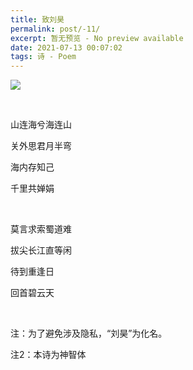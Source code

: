 ```yaml
---
title: 致刘昊
permalink: post/-11/
excerpt: 暂无预览 - No preview available
date: 2021-07-13 00:07:02
tags: 诗 - Poem
---
```


![](1.png)

<br>

山连海兮海连山

关外思君月半弯

海内存知己

千里共婵娟

<br>

莫言求索蜀道难

拔尖长江直等闲

待到重逢日

回首碧云天

<br>

注：为了避免涉及隐私，“刘昊”为化名。

注2：本诗为神智体